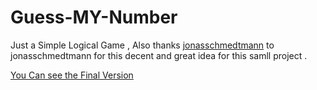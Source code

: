# Guess-MY-Number

Just a Simple Logical Game , Also thanks [jonasschmedtmann](https://github.com/jonasschmedtmann/complete-javascript-course) to jonasschmedtmann for this decent and great idea for this samll project .

[You Can see the Final Version](https://retro-guess-mynumber-game.netlify.app/)
